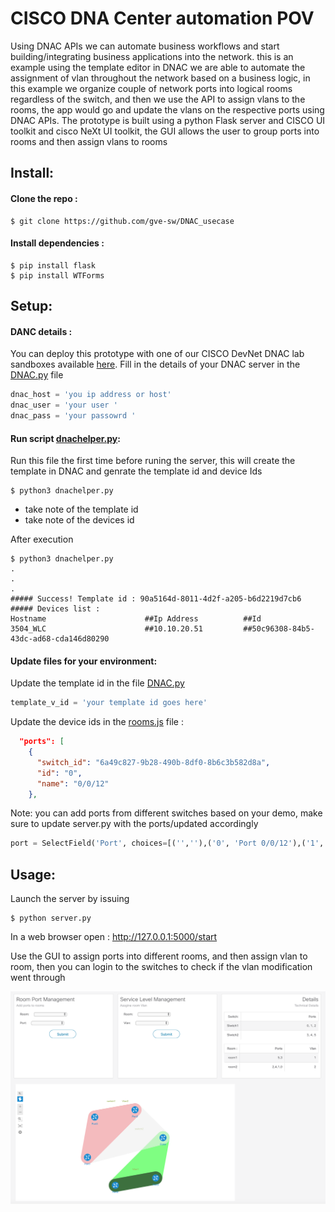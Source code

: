 # CISCO DNA Center automation POV
Using DNAC APIs we can automate business workflows and start building/integrating business applications into the network. this is an example using the template editor in DNAC we are able to automate the assignment of vlan throughout the network based on a business logic, in this example we organize couple of network ports into logical rooms regardless of the switch, and then we use the API to assign vlans to the rooms, the app would go and update the vlans on the respective ports using DNAC APIs.
The prototype is built using a python Flask server and CISCO UI toolkit and cisco NeXt UI toolkit, the GUI allows the user to group ports into rooms and then assign vlans to rooms
## Install:

#### Clone the repo :
```
$ git clone https://github.com/gve-sw/DNAC_usecase
```

#### Install dependencies :
```
$ pip install flask
$ pip install WTForms
```

## Setup:
#### DANC details :
You can deploy this prototype with one of our CISCO DevNet DNAC lab sandboxes available [here](https://devnetsandbox.cisco.com).
Fill in the details of your DNAC server in the [DNAC.py](./DNAC.py) file
```python
dnac_host = 'you ip address or host'
dnac_user = 'your user '
dnac_pass = 'your passowrd '
```

#### Run script [dnachelper.py](./dnachelper.py):
Run this file the first time before runing the server, this will create the template in DNAC and genrate the template id and device Ids
```
$ python3 dnachelper.py
```
 - take note of the template id
 - take note of the devices id 

After execution
```
$ python3 dnachelper.py
.
.
.
##### Success! Template id : 90a5164d-8011-4d2f-a205-b6d2219d7cb6
##### Devices list :
Hostname                      ##Ip Address          ##Id                                                                    
3504_WLC                      ##10.10.20.51         ##50c96308-84b5-43dc-ad68-cda146d80290
```

#### Update files for your environment:

Update the template id in the file [DNAC.py](./DNAC.py)

```python
template_v_id = 'your template id goes here'
```

Update the device ids in the [rooms.js](./rooms.js) file :

```json
  "ports": [
    {
      "switch_id": "6a49c827-9b28-490b-8df0-8b6c3b582d8a",
      "id": "0",
      "name": "0/0/12"
    },
```
Note: you can add ports from different switches based on your demo, make sure to update server.py with the ports/updated accordingly 

```python
port = SelectField('Port', choices=[('',''),('0', 'Port 0/0/12'),('1', 'Port 0/0/13'),('2', 'Port 0/0/14'),('3', 'Port 0/0/15'),('4', 'Port 0/0/16'),('5', 'Port 0/0/17	')], validators=[validators.required()])
```
## Usage:

Launch the server by issuing 
```
$ python server.py
```
In a web browser open :
http://127.0.0.1:5000/start

Use the GUI to assign ports into different rooms, and then assign vlan to room, then you can login to the switches to check if the vlan modification went through

![alt text][GUI]

[GUI]:./static/img/GUI.png "Logo Title Text 2"
